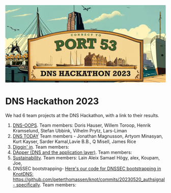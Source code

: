 ![DNS Hackathon 2023](/Netnod-Hackathon-Banner-1-1200x580.jpg)

# DNS Hackathon 2023

We had 6 team projects at the DNS Hackathon, with a link to their results.

1. [DNS-OOPS](https://github.com/DNS-Hackathon-2023/DNS-oops). Team members: Doris Hauser, Willem Toroop, Henrik Kramselund, Stefan Ubbink, Vilhelm Prytz, Lars-Liman
2. [DNS TODAY](https://github.com/DNS-Hackathon-2023/DNS-Today) Team members - Jonathan Magnusson, Artyom Minasyan, Kurt Kayser, Sarder Kamal,Lavie B.B., Q Misell, James Rice
3. [Diggin' in](https://github.com/DNS-Hackathon-2023/diggin-in). Team members: 
4. [DApper (DNS and the application layer)](https://github.com/DNS-Hackathon-2023/DApper). Team members: 
5. [Sustainability](https://pad.chalec.org/p/a129ripe-86-hackathonpapercopy). Team members: Lain Aleix Samael Högy, alex, Koupam, Joe, 
6. DNSSEC bootstrapping- [Here's our code for DNSSEC bootstrapping in KnotDNS: https://github.com/peterthomassen/knot/commits/20230520_authsignal - specifically](https://github.com/peterthomassen/knot/blob/20230520_authsignal/src/knot/modules/authsignal/authsignal.c#L51-L113). Team members:

